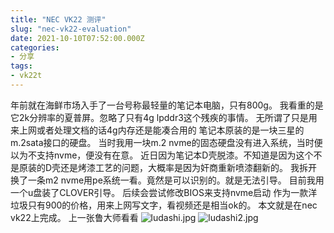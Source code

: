 ```yaml
---
title: "NEC VK22 测评"
slug: "nec-vk22-evaluation"
date: 2021-10-10T07:52:00.000Z
categories:
- 分享
tags:
- vk22t
---
```


年前就在海鲜市场入手了一台号称最轻量的笔记本电脑，只有800g。
我看重的是它2k分辨率的夏普屏。忽略了只有4g lpddr3这个残疾的事情。
无所谓了只是用来上网或者处理文档的话4g内存还是能凑合用的
笔记本原装的是一块三星的m.2sata接口的硬盘。
当时我用一块m.2 nvme的固态硬盘没有进入系统，当时便以为不支持nvme，便没有在意。
近日因为笔记本D壳脱漆。不知道是因为这个不是原装的D壳还是烤漆工艺的问题，大概率是因为奸商重新喷漆翻新的。
我拆开换了一条m2 nvme用pe系统一看。竟然是可以识别的。就是无法引导。
目前我用一个u盘装了CLOVER引导。
后续会尝试修改BIOS来支持nvme启动
作为一款洋垃圾只有900的价格，用来上网写文字，看视频还是相当ok的。
本文就是在nec vk22上完成。
上一张鲁大师看看
![ludashi.jpg][1]
![ludashi2.jpg][2]


  [1]: https://blog.asbid.cn/usr/uploads/2021/10/1718321267.jpg
  [2]: https://blog.asbid.cn/usr/uploads/2021/10/2198726438.jpg
